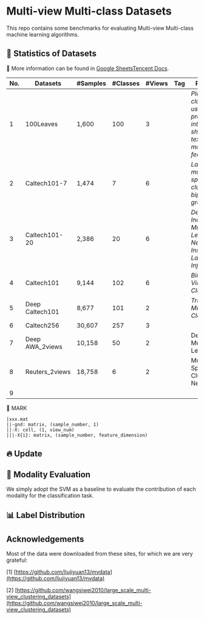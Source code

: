 # Multi-view Multi-class Datasets
This repo contains some benchmarks for evaluating Multi-view Multi-class machine learning algorithms.

## 📄 Statistics of Datasets
📢 More information can be found in [Google Sheets](https://docs.google.com/spreadsheets/d/15jSJqDot4-LPiX_GYSHJDkndXZGjYqOBm6LXl_j57U4/edit?usp=sharing)[Tencent Docs](https://docs.qq.com/sheet/DY1lRV0VCcEJHcm5s?tab=BB08J2).

|No. | Datasets |#Samples | #Classes | #Views| Tag | Reference |
|----|----|----|----|----|----|----|
|1|100Leaves|1,600|100|3|  | _Plant leaf classification using probabilistic integration of shape, texture and margin features_ |
|2|Caltech101-7|1,474|7|6|  | _Large-scale multi-view spectral clustering via bipartite graph_ |
|3|Caltech101-20|2,386|20|6|  | _Deep Incomplete Multi-View Learning Network with Insufficient Label Information_ |
|4|Caltech101|9,144|102|6|  | _Binary Multi-View Clustering_ |
|5|Deep Caltech101|8,677|101|2|  | _Trusted Multi-View Classification_ |
|6|Caltech256|30,607|257|3|  |  |
|7|Deep AWA_2views|10,158|50|2|  |Deep Partial Multi-View Learning|
|8|Reuters_2views|18,758|6|2|  |Multi-view Spectral Clustering Network|
|9|

📌 MARK
```
|xxx.mat
||-gnd: matrix, (sample_number, 1)
||-X: cell, (1, view_num)
|||-X{i}: matrix, (sample_number, feature_dimension)
```




## 🔥 Update



## 🌋 Modality Evaluation
We simply adopt the SVM as a baseline to evaluate the contribution of each modality for the classification task.






## 📊 Label Distribution



## Acknowledgements
Most of the data were downloaded from these sites, for which we are very grateful:

[1] [https://github.com/liujiyuan13/mvdata](https://github.com/liujiyuan13/mvdata)

[2] [https://github.com/wangsiwei2010/large_scale_multi-view_clustering_datasets](https://github.com/wangsiwei2010/large_scale_multi-view_clustering_datasets)




